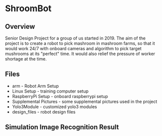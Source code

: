 # ShroomBot

## Overview
Senior Design Project for a group of us started in 2019. 
The aim of the project is to create a robot to pick mashroom in mashroom farms, so that it would work 24/7 with onboard cameras and algorithm to pick target mushrooms at its "perfect" time. It would also relief the pressure of worker shortage at the time.

## Files
- arm - Robot Arm Setup
- Linux Setup - training computer setup
- RaspberryPi Setup - onboard raspberrypi setup
- Supplemental Pictures - some supplemental pictures used in the project
- Yolo3Module - customized yolo3 modules
- design_files - robot design files

## Simulation Image Recognition Result
<p float="left">
  <img scr="https://github.com/UniKerogen/ShroomBot/blob/master/Yolo3Module/peters/dummy.jpg" width="45%" />
  <img scr="https://github.com/UniKerogen/ShroomBot/blob/master/Yolo3Module/peters/original_dummy.jpg" width="45%" />
</p>

